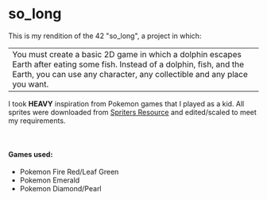 # so_long

This is my rendition of the 42 "so_long", a project in which:
<table>
  <td>
		You must create a basic 2D game in which a dolphin escapes Earth after eating some fish. Instead of a dolphin, fish, and the Earth, you can use any character, any collectible and any place you want.
  </td>
</table>
I took <b>HEAVY</b> inspiration from Pokemon games that I played as a kid. All sprites were downloaded from <a href="https://www.spriters-resource.com/">Spriters Resource</a> and edited/scaled to meet my requirements.
&nbsp;

&nbsp;
#### Games used:
* Pokemon Fire Red/Leaf Green
* Pokemon Emerald
* Pokemon Diamond/Pearl
